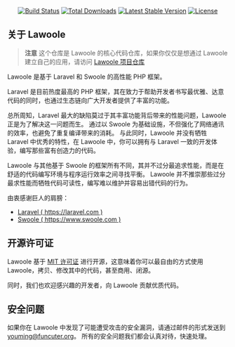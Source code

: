 <p align="center">
<a href="https://travis-ci.org/lawoole/framework"><img src="https://travis-ci.org/lawoole/framework.svg" alt="Build Status"></a>
<a href="https://packagist.org/packages/lawoole/framework"><img src="https://poser.pugx.org/lawoole/framework/d/total.svg" alt="Total Downloads"></a>
<a href="https://packagist.org/packages/lawoole/framework"><img src="https://poser.pugx.org/lawoole/framework/v/stable.svg" alt="Latest Stable Version"></a>
<a href="https://packagist.org/packages/lawoole/framework"><img src="https://poser.pugx.org/lawoole/framework/license.svg" alt="License"></a>
</p>

## 关于 Lawoole

> **注意** 这个仓库是 Lawoole 的核心代码仓库，如果你仅仅是想通过 Lawoole 建立自己的应用，请访问 [Lawoole 项目仓库](https://github.com/lawoole/lawoole)

Lawoole 是基于 Laravel 和 Swoole 的高性能 PHP 框架。

Laravel 是目前热度最高的 PHP 框架，其在致力于帮助开发者书写最优雅、达意代码的同时，也通过生态链向广大开发者提供了丰富的功能。

总所周知，Laravel 最大的缺陷莫过于其丰富功能背后带来的性能问题，Lawoole 正是为了解决这一问题而生。
通过以 Swoole 为基础设施，不但强化了网络通讯的效率，也避免了重复编译带来的消耗。
与此同时，Lawoole 并没有牺牲 Laravel 中优秀的特性，在 Lawoole 中，你可以拥有与 Laravel 一致的开发体验，编写那些富有创造力的代码。

Lawoole 与其他基于 Swoole 的框架所有不同，其并不过分最追求性能，而是在舒适的代码编写环境与程序运行效率之间寻找平衡。
Lawoole 并不推崇那些过分最求性能而牺牲代码可读性，编写难以维护并容易出错代码的行为。

由衷感谢巨人的肩膀：

- [Laravel ( https://laravel.com )](https://laravel.com)
- [Swoole ( https://www.swoole.com )](https://www.swoole.com)

## 开源许可证

Lawoole 基于 [MIT 许可证](http://opensource.org/licenses/MIT) 进行开源，这意味着你可以最自由的方式使用 Lawoole，拷贝、修改其中的代码，甚至商用、闭源。

同时，我们也欢迎感兴趣的开发者，向 Lawoole 贡献优质代码。

## 安全问题

如果你在 Lawoole 中发现了可能遭受攻击的安全漏洞，请通过邮件的形式发送到 [youming@funcuter.org](mailto:youming@funcuter.org)。
所有的安全问题我们都会认真对待，快速处理。
